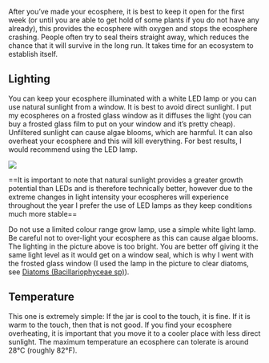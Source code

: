 After you’ve made your ecosphere, it is best to keep it open for the first week (or until you are able to get hold of some plants if you do not have any already), this provides the ecosphere with oxygen and stops the ecosphere crashing. People often try to seal theirs straight away, which reduces the chance that it will survive in the long run. It takes time for an ecosystem to establish itself.

## Lighting

You can keep your ecosphere illuminated with a white LED lamp or you can use natural sunlight from a window. It is best to avoid direct sunlight. I put my ecospheres on a frosted glass window as it diffuses the light (you can buy a frosted glass film to put on your window and it’s pretty cheap).  Unfiltered sunlight can cause algae blooms, which are harmful. It can also overheat your ecosphere and this will kill everything. For best results, I would recommend using the LED lamp.

![](fca10bd690989d998f390dcd6cd16231.png)

==It is important to note that natural sunlight provides a greater growth potential than LEDs and is therefore technically better, however due to the extreme changes in light intensity your ecospheres will experience throughout the year I prefer the use of LED lamps as they keep conditions much more stable==

Do not use a limited colour range grow lamp, use a simple white light lamp. Be careful not to over-light your ecosphere as this can cause algae blooms. The lighting in the picture above is too bright. You are better off giving it the same light level as it would get on a window seal, which is why I went with the frosted glass window (I used the lamp in the picture to clear diatoms, see [Diatoms (Bacillariophyceae sp)](Diatoms%20(Bacillariophyceae%20sp).md)).

## Temperature

This one is extremely simple: If the jar is cool to the touch, it is fine. If it is warm to the touch, then that is not good. If you find your ecosphere overheating, it is important that you move it to a cooler place with less direct sunlight. The maximum temperature an ecosphere can tolerate is around 28°C (roughly 82°F).